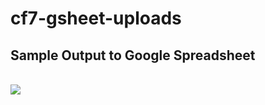 # cf7-gsheet-uploads

<h2>Sample Output to Google Spreadsheet</h2>
<br/>
<img src="https://res.cloudinary.com/dqb0rdm5h/image/upload/v1643946306/sample_ynngaz.jpg"/> 

